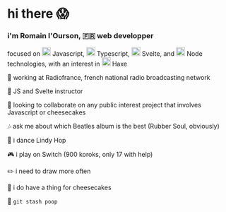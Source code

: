 # hi there :scream:

### i'm Romain l'Ourson, :fr: web developper

focused on <img src="https://upload.wikimedia.org/wikipedia/commons/thumb/9/99/Unofficial_JavaScript_logo_2.svg/240px-Unofficial_JavaScript_logo_2.svg.png" width=20/> Javascript, 
<img src="https://camo.githubusercontent.com/932bc3897ff7b04c5665e21371090d7820cba9f1/68747470733a2f2f63646e2e69636f6e73636f75742e636f6d2f69636f6e2f667265652f706e672d3531322f747970657363726970742d313137343936352e706e67" width=20 /> Typescript, <img src="https://upload.wikimedia.org/wikipedia/commons/thumb/1/1b/Svelte_Logo.svg/851px-Svelte_Logo.svg.png" width=20 /> Svelte, and <img src="https://firebearstudio.com/blog/wp-content/uploads/2015/10/Node-e1443953851722.png" width=20/> Node technologies, with an interest in <img src="http://coinflipstudios.com/devblog/wp-content/uploads/2015/02/haxe-logo1.png" width=20 /> Haxe

:office: working at Radiofrance, french national radio broadcasting network

:book: JS and Svelte instructor

:thought_balloon: looking to collaborate on any public interest project that involves Javascript or cheesecakes

:notes: ask me about which Beatles album is the best (Rubber Soul, obviously)

:dancers: i dance Lindy Hop

:video_game: i play on Switch (900 koroks, only 17 with help)

:pencil2: i need to draw more often

:cake: i do have a thing for cheesecakes

:poop: `git stash poop`
